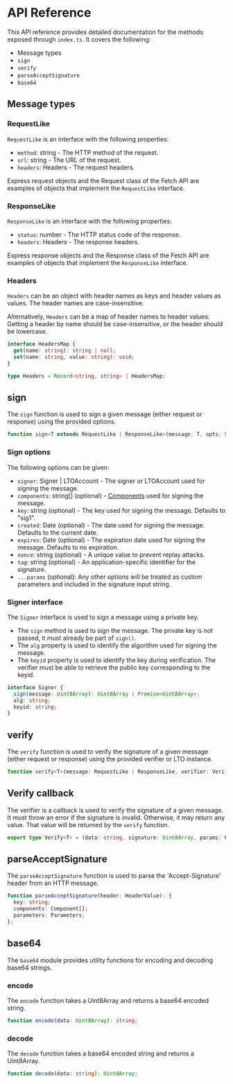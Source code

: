 # API Reference

This API reference provides detailed documentation for the methods exposed through `index.ts`. It covers the following:

- Message types
- `sign`
- `verify`
- `parseAcceptSignature`
- `base64`

## Message types

### RequestLike

`RequestLike` is an interface with the following properties:

- `method`: string - The HTTP method of the request.
- `url`: string - The URL of the request.
- `headers`: Headers - The request headers.

Express request objects and the Request class of the Fetch API are examples of objects that implement the `RequestLike`
interface.

### ResponseLike

`ResponseLike` is an interface with the following properties:

- `status`: number - The HTTP status code of the response.
- `headers`: Headers - The response headers.

Express response objects and the Response class of the Fetch API are examples of objects that implement the
`ResponseLike` interface.

### Headers

`Headers` can be an object with header names as keys and header values as values. The header names are case-insensitive.

Alternatively, `Headers` can be a map of header names to header values. Getting a header by name should be
case-insensitive, or the header should be lowercase.

```typescript
interface HeadersMap {
  get(name: string): string | null;
  set(name: string, value: string): void;
}

type Headers = Record<string, string> | HeadersMap;
```


## sign

The `sign` function is used to sign a given message (either request or response) using the provided options.

```typescript
function sign<T extends RequestLike | ResponseLike>(message: T, opts: SignOptions): Promise<T>;
```

### Sign options

The following options can be given:

- `signer`: Signer | LTOAccount - The signer or LTOAccount used for signing the message.
- `components`: string[] (optional) - [Components](/signing#components) used for signing the message.
- `key`: string (optional) - The key used for signing the message. Defaults to "sig1".
- `created`: Date (optional) - The date used for signing the message. Defaults to the current date.
- `expires`: Date (optional) - The expiration date used for signing the message. Defaults to no expiration.
- `nonce`: string (optional) - A unique value to prevent replay attacks.
- `tag`: string (optional) - An application-specific identifier for the signature.
- `...params` (optional): Any other options will be treated as custom parameters and included in the signature input string.

### Signer interface

The `Signer` interface is used to sign a message using a private key.

* The `sign` method is used to sign the message. The private key is not passed, it must already be part of `sign()`.
* The `alg` property is used to identify the algorithm used for signing the message.
* The `keyid` property is used to identify the key during verification. The verifier must be able to retrieve the public
key corresponding to the keyid.

```typescript
interface Signer {
  sign(message: Uint8Array): Uint8Array | Promise<Uint8Array>;
  alg: string;
  keyid: string;
}
```

## verify

The `verify` function is used to verify the signature of a given message (either request or response) using the
provided verifier or LTO instance.

```typescript
function verify<T>(message: RequestLike | ResponseLike, verifier: Verify<T> | LTO<T>): Promise<T>;
```

## Verify callback

The verifier is a callback is used to verify the signature of a given message. It must throw an error if the signature
is invalid. Otherwise, it may return any value. That value will be returned by the `verify` function.

```typescript
export type Verify<T> = (data: string, signature: Uint8Array, params: Parameters) => T | Promise<T>;
```

## parseAcceptSignature

The `parseAcceptSignature` function is used to parse the 'Accept-Signature' header from an HTTP message.

```typescript
function parseAcceptSignature(header: HeaderValue): {
  key: string;
  components: Component[];
  parameters: Parameters;
};
```

## base64

The `base64` module provides utility functions for encoding and decoding base64 strings.

### encode

The `encode` function takes a Uint8Array and returns a base64 encoded string.

```typescript
function encode(data: Uint8Array): string;
```

### decode

The `decode` function takes a base64 encoded string and returns a Uint8Array.

```typescript
function decode(data: string): Uint8Array;
```
